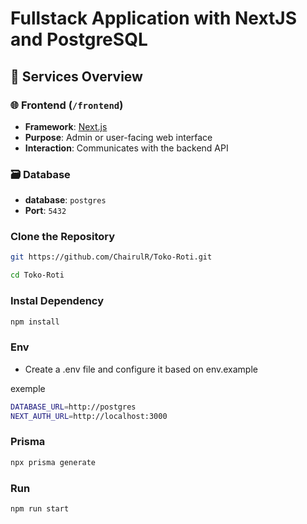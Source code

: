 # Fullstack Application with NextJS and PostgreSQL


## 🚀 Services Overview

### 🌐 Frontend (`/frontend`)

- **Framework**: [Next.js](https://nextjs.org/)
- **Purpose**: Admin or user-facing web interface
- **Interaction**: Communicates with the backend API

### 🗃️ Database

- **database**: `postgres`
- **Port**: `5432`

### Clone the Repository

```bash
git https://github.com/ChairulR/Toko-Roti.git

cd Toko-Roti
```

### Instal Dependency

```bash
npm install
```

### Env

- Create a .env file and configure it based on env.example

exemple

```bash
DATABASE_URL=http://postgres
NEXT_AUTH_URL=http://localhost:3000
```

### Prisma

```bash
npx prisma generate
```

### Run

```bash
npm run start
```
